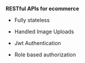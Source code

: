 **RESTful APIs for ecommerce**


- Fully stateless


- Handled Image Uploads


- Jwt Authentication


- Role based authorization
